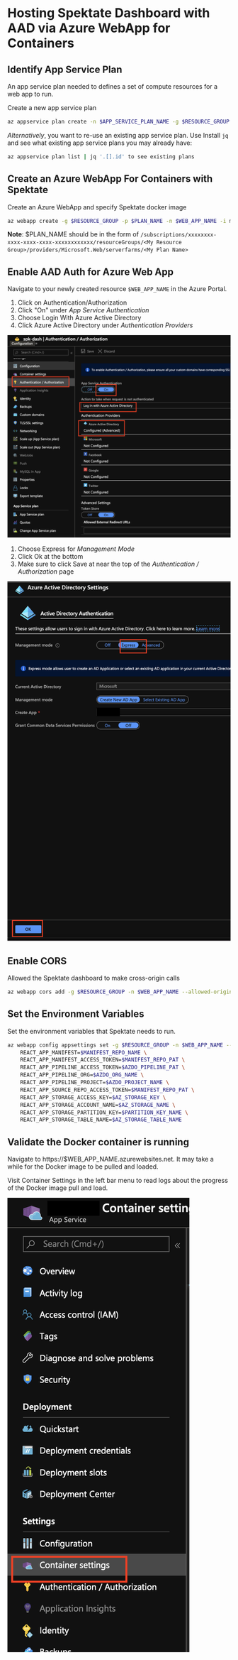 # Hosting Spektate Dashboard with AAD via Azure WebApp for Containers

## Identify App Service Plan

An app service plan needed to defines a set of compute resources for a web app to run.

Create a new app service plan

```bash
az appservice plan create -n $APP_SERVICE_PLAN_NAME -g $RESOURCE_GROUP --is-linux
```

_Alternatively_, you want to re-use an existing app service plan. Use Install `jq` and see what existing app service plans you may already have:

```bash
az appservice plan list | jq '.[].id' to see existing plans
```

## Create an Azure WebApp For Containers with Spektate

Create an Azure WebApp and specify Spektate docker image

```bash
az webapp create -g $RESOURCE_GROUP -p $PLAN_NAME -n $WEB_APP_NAME -i mcr.microsoft.com/k8s/bedrock/spektate
```

**Note**: \$PLAN_NAME should be in the form of `/subscriptions/xxxxxxxx-xxxx-xxxx-xxxx-xxxxxxxxxxxx/resourceGroups/<My Resource Group>/providers/Microsoft.Web/serverfarms/<My Plan Name>`

## Enable AAD Auth for Azure Web App

Navigate to your newly created resource `$WEB_APP_NAME` in the Azure Portal.

1. Click on Authentication/Authorization
2. Click "On" under _App Service Authentication_
3. Choose Login With Azure Active Directory
4. Click Azure Active Directory under _Authentication Providers_

![](./images/AuthNAuthZ.png)

1. Choose Express for _Management Mode_
2. Click Ok at the bottom
3. Make sure to click Save at near the top of the _Authentication / Authorization_ page

![](./images/AADSettings.png)

## Enable CORS

Allowed the Spektate dashboard to make cross-origin calls

```bash
az webapp cors add -g $RESOURCE_GROUP -n $WEB_APP_NAME --allowed-origins "*"
```

## Set the Environment Variables

Set the environment variables that Spektate needs to run.

```bash
az webapp config appsettings set -g $RESOURCE_GROUP -n $WEB_APP_NAME --settings \
    REACT_APP_MANIFEST=$MANIFEST_REPO_NAME \
    REACT_APP_MANIFEST_ACCESS_TOKEN=$MANIFEST_REPO_PAT \
    REACT_APP_PIPELINE_ACCESS_TOKEN=$AZDO_PIPELINE_PAT \
    REACT_APP_PIPELINE_ORG=$AZDO_ORG_NAME \
    REACT_APP_PIPELINE_PROJECT=$AZDO_PROJECT_NAME \
    REACT_APP_SOURCE_REPO_ACCESS_TOKEN=$MANIFEST_REPO_PAT \
    REACT_APP_STORAGE_ACCESS_KEY=$AZ_STORAGE_KEY \
    REACT_APP_STORAGE_ACCOUNT_NAME=$AZ_STORAGE_NAME \
    REACT_APP_STORAGE_PARTITION_KEY=$PARTITION_KEY_NAME \
    REACT_APP_STORAGE_TABLE_NAME=$AZ_STORAGE_TABLE_NAME
```

## Validate the Docker container is running

Navigate to https://$WEB_APP_NAME.azurewebsites.net. It may take a while for the Docker image to be pulled and loaded.

Visit Container Settings in the left bar menu to read logs about the progress of the Docker image pull and load.

![](./images/ContainerSettings.png)

